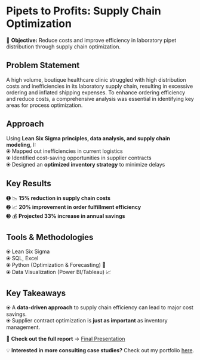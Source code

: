 

# Pipets to Profits: Supply Chain Optimization 
📌 **Objective:** Reduce costs and improve efficiency in laboratory pipet distribution through supply chain optimization.  

##  Problem Statement  
A high volume, boutique healthcare clinic struggled with high distribution costs and inefficiencies in its laboratory supply chain, resulting in excessive ordering and inflated shipping expenses. To enhance ordering efficiency and reduce costs, a comprehensive analysis was essential in identifying key areas for process optimization.
 
## Approach  
Using **Lean Six Sigma principles, data analysis, and supply chain modeling**, I:  
⦿ Mapped out inefficiencies in current logistics  
⦿ Identified cost-saving opportunities in supplier contracts  
⦿ Designed an **optimized inventory strategy** to minimize delays  

## Key Results  
➊ 📉 **15% reduction in supply chain costs**  
➋ 📈 **20% improvement in order fulfillment efficiency**  
➌ 💰 **Projected 33% increase in annual savings**  

##  Tools & Methodologies  
⦿ Lean Six Sigma  
⦿ SQL, Excel  
⦿ Python (Optimization & Forecasting) 🐍  
⦿ Data Visualization (Power BI/Tableau) 📈  

## Key Takeaways  
⦿ A **data-driven approach** to supply chain efficiency can lead to major cost savings.  
⦿ Supplier contract optimization is **just as important** as inventory management.  

📂 **Check out the full report** → [Final Presentation](./reports/Pipets_to_Profits_Case_Study.pdf)  

💡 **Interested in more consulting case studies?** Check out my portfolio [here](https://github.com/yourusername).
